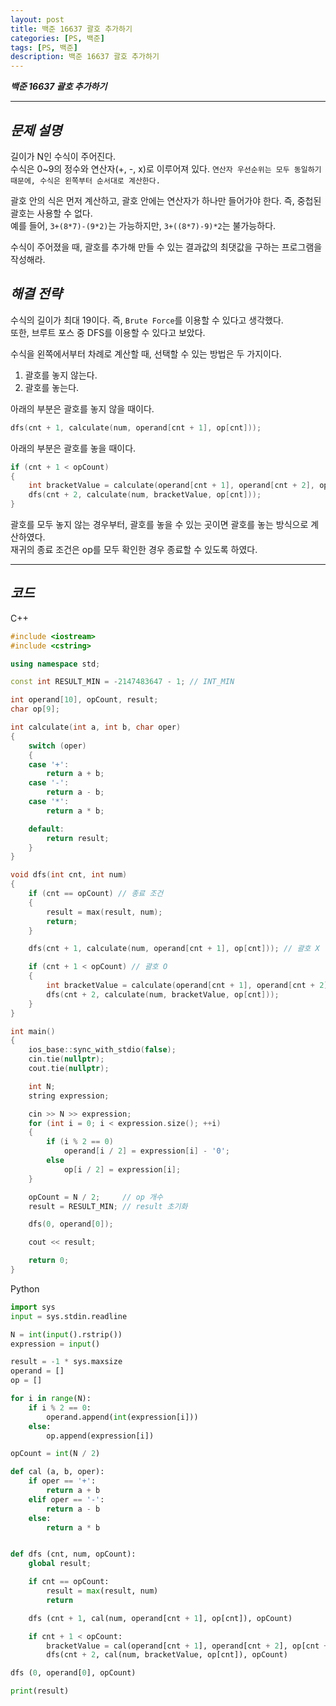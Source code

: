 ```yaml
---
layout: post
title: 백준 16637 괄호 추가하기
categories: [PS, 백준]
tags: [PS, 백준]
description: 백준 16637 괄호 추가하기
---
```


**_백준 16637 괄호 추가하기_**

<hr>

## **_문제 설명_**

길이가 N인 수식이 주어진다.  
수식은 0~9의 정수와 연산자(+, -, x)로 이루어져 있다. `연산자 우선순위는 모두 동일하기 때문에, 수식은 왼쪽부터 순서대로 계산한다.`

괄호 안의 식은 먼저 계산하고, 괄호 안에는 연산자가 하나만 들어가야 한다. 즉, 중첩된 괄호는 사용할 수 없다.  
예를 들어, `3+(8*7)-(9*2)`는 가능하지만, `3+((8*7)-9)*2`는 불가능하다.

수식이 주어졌을 때, 괄호를 추가해 만들 수 있는 결과값의 최댓값을 구하는 프로그램을 작성해라.

## **_해결 전략_**

수식의 길이가 최대 19이다. 즉, `Brute Force`를 이용할 수 있다고 생각했다.  
또한, 브루트 포스 중 DFS를 이용할 수 있다고 보았다.

수식을 왼쪽에서부터 차례로 계산할 때, 선택할 수 있는 방법은 두 가지이다.

1. 괄호를 놓지 않는다.
2. 괄호를 놓는다.

아래의 부분은 괄호를 놓지 않을 때이다.

```c++
dfs(cnt + 1, calculate(num, operand[cnt + 1], op[cnt]));
```

아래의 부분은 괄호를 놓을 때이다.

```c++
if (cnt + 1 < opCount)
{
    int bracketValue = calculate(operand[cnt + 1], operand[cnt + 2], op[cnt + 1]);
    dfs(cnt + 2, calculate(num, bracketValue, op[cnt]));
}
```

괄호를 모두 놓지 않는 경우부터, 괄호를 놓을 수 있는 곳이면 괄호를 놓는 방식으로 계산하였다.  
재귀의 종료 조건은 op를 모두 확인한 경우 종료할 수 있도록 하였다.

<hr>

## **_코드_**

C++

```c++
#include <iostream>
#include <cstring>

using namespace std;

const int RESULT_MIN = -2147483647 - 1; // INT_MIN

int operand[10], opCount, result;
char op[9];

int calculate(int a, int b, char oper)
{
    switch (oper)
    {
    case '+':
        return a + b;
    case '-':
        return a - b;
    case '*':
        return a * b;

    default:
        return result;
    }
}

void dfs(int cnt, int num)
{
    if (cnt == opCount) // 종료 조건
    {
        result = max(result, num);
        return;
    }

    dfs(cnt + 1, calculate(num, operand[cnt + 1], op[cnt])); // 괄호 X

    if (cnt + 1 < opCount) // 괄호 O
    {
        int bracketValue = calculate(operand[cnt + 1], operand[cnt + 2], op[cnt + 1]);
        dfs(cnt + 2, calculate(num, bracketValue, op[cnt]));
    }
}

int main()
{
    ios_base::sync_with_stdio(false);
    cin.tie(nullptr);
    cout.tie(nullptr);

    int N;
    string expression;

    cin >> N >> expression;
    for (int i = 0; i < expression.size(); ++i)
    {
        if (i % 2 == 0)
            operand[i / 2] = expression[i] - '0';
        else
            op[i / 2] = expression[i];
    }

    opCount = N / 2;     // op 개수
    result = RESULT_MIN; // result 초기화

    dfs(0, operand[0]);

    cout << result;

    return 0;
}
```

Python

```python
import sys
input = sys.stdin.readline

N = int(input().rstrip())
expression = input()

result = -1 * sys.maxsize
operand = []
op = []

for i in range(N):
    if i % 2 == 0:
        operand.append(int(expression[i]))
    else:
        op.append(expression[i])

opCount = int(N / 2)

def cal (a, b, oper):
    if oper == '+':
        return a + b
    elif oper == '-':
        return a - b
    else:
        return a * b


def dfs (cnt, num, opCount):
    global result;

    if cnt == opCount:
        result = max(result, num)
        return

    dfs (cnt + 1, cal(num, operand[cnt + 1], op[cnt]), opCount)

    if cnt + 1 < opCount:
        bracketValue = cal(operand[cnt + 1], operand[cnt + 2], op[cnt + 1])
        dfs(cnt + 2, cal(num, bracketValue, op[cnt]), opCount)

dfs (0, operand[0], opCount)

print(result)
```
